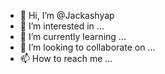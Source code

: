 - 👋 Hi, I’m @Jackashyap
- 👀 I’m interested in ...
- 🌱 I’m currently learning ...
- 💞️ I’m looking to collaborate on ...
- 📫 How to reach me ...

<!---
Jackashyap/Jackashyap is a ✨ special ✨ repository because its `README.md` (this file) appears on your GitHub profile.
You can click the Preview link to take a look at your changes.
--->
